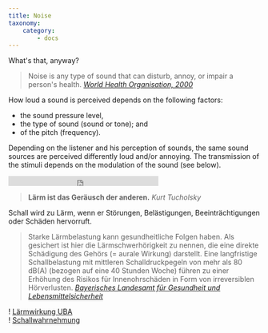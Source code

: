 ```yaml
---
title: Noise
taxonomy:
    category:
        - docs
---
```

What's that, anyway? 

> Noise is any type of sound that can disturb, annoy, or impair a person's health. <cite>[World Health Organisation, 2000](http://www.euro.who.int/__data/assets/pdf_file/0017/43316/E92845.pdf)</cite>


How loud a sound is perceived depends on the following factors:

* the sound pressure level,
* the type of sound (sound or tone); and
* of the pitch (frequency).

Depending on the listener and his perception of sounds, the same sound sources are perceived differently loud and/or annoying. The transmission of the stimuli depends on the modulation of the sound (see below).

<iframe src="https://commons.wikimedia.org/wiki/File:Loudness_perception.webm?embedplayer=yes" width="null" height="20" frameborder="0" ></iframe>

> **Lärm ist das Geräusch der anderen.** <cite>Kurt Tucholsky</cite>

Schall wird zu Lärm, wenn er Störungen, Belästigungen, Beeinträchtigungen oder Schäden hervorruft.

> Starke Lärmbelastung kann gesundheitliche Folgen haben. Als gesichert ist hier die Lärmschwerhörigkeit zu nennen, die eine direkte Schädigung des Gehörs (= aurale Wirkung) darstellt. Eine langfristige Schallbelastung mit mittleren Schalldruckpegeln von mehr als 80 dB(A) (bezogen auf eine 40 Stunden Woche) führen zu einer Erhöhung des Risikos für Innenohrschäden in Form von irreversiblen Hörverlusten. <cite>[Bayerisches Landesamt für Gesundheit und Lebensmittelsicherheit](https://www.lgl.bayern.de/gesundheit/arbeitsplatz_umwelt/physikalische_umweltfaktoren/laerm_grundlagen.htm)</cite>

! [Lärmwirkung UBA](https://www.umweltbundesamt.de/themen/verkehr-laerm/laermwirkungen#textpart-1) <br>
! [Schallwahrnehmung](https://physikunterricht-online.de/jahrgang-7/schallwahrnehmung-und-schallmessung/)
